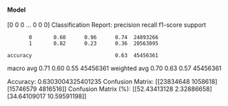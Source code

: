 #### Model
[0 0 0 ... 0 0 0]
Classification Report:
              precision    recall  f1-score   support

           0       0.60      0.96      0.74  24893266
           1       0.82      0.23      0.36  20563095

    accuracy                           0.63  45456361
   macro avg       0.71      0.60      0.55  45456361
weighted avg       0.70      0.63      0.57  45456361

Accuracy: 0.6303004325401235
Confusion Matrix:
[[23834648  1058618]
 [15746579  4816516]]
Confusion Matrix (%):
[[52.43413128  2.32886658]
 [34.64109017 10.59591198]]
